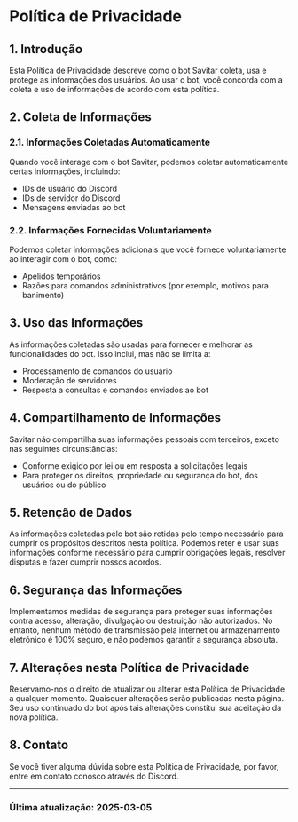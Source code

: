 # Política de Privacidade

## 1. Introdução

Esta Política de Privacidade descreve como o bot Savitar coleta, usa e protege as informações dos usuários. Ao usar o bot, você concorda com a coleta e uso de informações de acordo com esta política.

## 2. Coleta de Informações

### 2.1. Informações Coletadas Automaticamente

Quando você interage com o bot Savitar, podemos coletar automaticamente certas informações, incluindo:

- IDs de usuário do Discord
- IDs de servidor do Discord
- Mensagens enviadas ao bot

### 2.2. Informações Fornecidas Voluntariamente

Podemos coletar informações adicionais que você fornece voluntariamente ao interagir com o bot, como:

- Apelidos temporários
- Razões para comandos administrativos (por exemplo, motivos para banimento)

## 3. Uso das Informações

As informações coletadas são usadas para fornecer e melhorar as funcionalidades do bot. Isso inclui, mas não se limita a:

- Processamento de comandos do usuário
- Moderação de servidores
- Resposta a consultas e comandos enviados ao bot

## 4. Compartilhamento de Informações

Savitar não compartilha suas informações pessoais com terceiros, exceto nas seguintes circunstâncias:

- Conforme exigido por lei ou em resposta a solicitações legais
- Para proteger os direitos, propriedade ou segurança do bot, dos usuários ou do público

## 5. Retenção de Dados

As informações coletadas pelo bot são retidas pelo tempo necessário para cumprir os propósitos descritos nesta política. Podemos reter e usar suas informações conforme necessário para cumprir obrigações legais, resolver disputas e fazer cumprir nossos acordos.

## 6. Segurança das Informações

Implementamos medidas de segurança para proteger suas informações contra acesso, alteração, divulgação ou destruição não autorizados. No entanto, nenhum método de transmissão pela internet ou armazenamento eletrônico é 100% seguro, e não podemos garantir a segurança absoluta.

## 7. Alterações nesta Política de Privacidade

Reservamo-nos o direito de atualizar ou alterar esta Política de Privacidade a qualquer momento. Quaisquer alterações serão publicadas nesta página. Seu uso continuado do bot após tais alterações constitui sua aceitação da nova política.

## 8. Contato

Se você tiver alguma dúvida sobre esta Política de Privacidade, por favor, entre em contato conosco através do Discord.

---

### Última atualização: 2025-03-05
